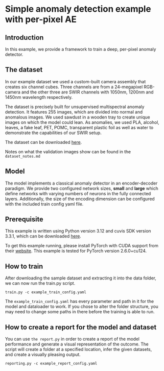 # Simple anomaly detection example with per-pixel AE

## Introduction

In this example, we provide a framework to train a deep, per-pixel anomaly detector.

## The dataset

In our example dataset we used a custom-built camera assembly that creates six channel cubes. Three channels are from
a 24-megapixel RGB-camera and the other three are SWIR channels with 1050nm, 1200nm and 1450nm wavelength respectively.

The dataset is precisely built for unsupervised multispectral anomaly detection. It features 255 images,
which are divided into normal and anomalous images. We used sawdust in a wooden tray to create unique images on which
the model could lean. As anomalies, we used PLA, alcohol, leaves, a fake leaf, PET, POMC, transparent plastic
foil as well as water to demonstrate the capabilities of our SWIR setup.

The dataset can be
downloaded [here](https://drive.google.com/drive/folders/1bTNNSiFBQdPLgFlt3DHt06KmShmeTftj?usp=drive_link).

Notes on what the validation images show can be found in the ``dataset_notes.md``

## Model

The model implements a classical anomaly detector in an encoder-decoder paradigm. We provide two configured network sizes, **small** and **large** which define networks with varying numbers of neurons in the fully connected layers. Additionally, the size of the encoding dimension can be configured with the included train config yaml file.

## Prerequisite

This example is written using Python version 3.12 and cuvis SDK version 3.3.1, which can be
downloaded [here](https://cloud.cubert-gmbh.de/s/qpxkyWkycrmBK9m?path=%2FCuvis%203.3.1).

To get this example running, please install PyTorch with CUDA support from
their [website](https://pytorch.org/get-started/locally/). This example is tested for PyTorch version 2.6.0+cu124.

## How to train

After downloading the sample dataset and extracting it into the data folder, we can now run the train.py script.

```
train.py -c example_train_config.yaml
```

The `example_train_config.yaml` has every parameter and path in it for the model and dataloader to work.
If you chose to alter the folder structure, you may need to change some paths in there before the training is able to
run.

## How to create a report for the model and dataset

You can use `the report.py` in order to create a report of the model performance and generate a visual representation of
the outcome.
The script will create a folder at a specified location, infer the given datasets, and create a visually pleasing output.

```
reporting.py -c example_report_config.yaml
```